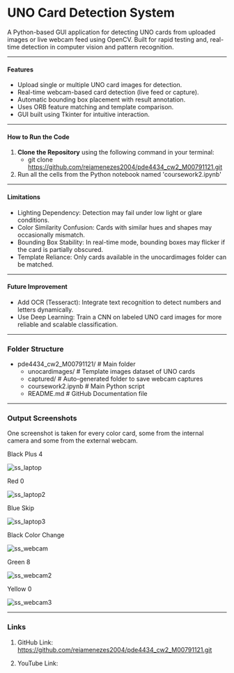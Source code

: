 # UNO Card Detection System 

A Python-based GUI application for detecting UNO cards from uploaded images or live webcam feed using OpenCV. Built for rapid testing and, real-time detection in computer vision and pattern recognition.

---

#### Features

- Upload single or multiple UNO card images for detection.
- Real-time webcam-based card detection (live feed or capture).
- Automatic bounding box placement with result annotation.
- Uses ORB feature matching and template comparison.
- GUI built using Tkinter for intuitive interaction.

---

#### How to Run the Code

1. **Clone the Repository** using the following command in your terminal:
    - git clone https://github.com/reiamenezes2004/pde4434_cw2_M00791121.git
2. Run all the cells from the Python notebook named 'coursework2.ipynb'

---

#### Limitations
- Lighting Dependency: Detection may fail under low light or glare conditions.
- Color Similarity Confusion: Cards with similar hues and shapes may occasionally mismatch.
- Bounding Box Stability: In real-time mode, bounding boxes may flicker if the card is partially obscured.
- Template Reliance: Only cards available in the unocardimages folder can be matched.

---

#### Future Improvement
- Add OCR (Tesseract): Integrate text recognition to detect numbers and letters dynamically.
- Use Deep Learning: Train a CNN on labeled UNO card images for more reliable and scalable classification.

---
### Folder Structure
- pde4434_cw2_M00791121/       # Main folder
    - unocardimages/           # Template images dataset of UNO cards
    - captured/                # Auto-generated folder to save webcam captures
    - coursework2.ipynb        # Main Python script
    - README.md                # GitHub Documentation file

---

### Output Screenshots

One screenshot is taken for every color card, some from the internal camera and some from the external webcam.

Black Plus 4

![ss_laptop](https://github.com/user-attachments/assets/79f0cd72-90c0-4590-97d6-a67ce291dc9f)

Red 0

![ss_laptop2](https://github.com/user-attachments/assets/f0035ac8-2e31-4083-ad85-d3e6568d9cb1)

Blue Skip

![ss_laptop3](https://github.com/user-attachments/assets/00de2607-0b0d-4542-9545-b90c90705c3e)

Black Color Change

![ss_webcam](https://github.com/user-attachments/assets/d8bef9df-e41b-431a-8bd1-93ac8e8cbe0b)

Green 8

![ss_webcam2](https://github.com/user-attachments/assets/056796c2-8ac5-4072-8e61-bb8a4316ab87)

Yellow 0

![ss_webcam3](https://github.com/user-attachments/assets/9f4638b5-ad15-4927-ba86-7a2ed305c8c6)

---
### Links

1) GitHub Link:
https://github.com/reiamenezes2004/pde4434_cw2_M00791121.git

2) YouTube Link:


